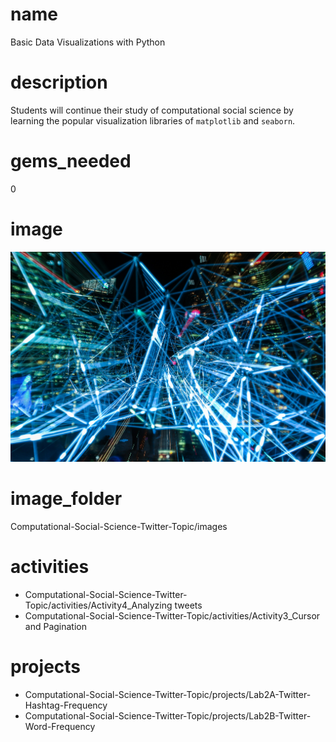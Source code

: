 # name

Basic Data Visualizations with Python

# description

Students will continue their study of computational social science by learning the popular visualization libraries of `matplotlib` and `seaborn`.
 
# gems_needed

0

# image

<img src="../images/abstract-art-blur-bright-373543.jpg"/>

# image_folder

Computational-Social-Science-Twitter-Topic/images

# activities

* Computational-Social-Science-Twitter-Topic/activities/Activity4_Analyzing tweets
* Computational-Social-Science-Twitter-Topic/activities/Activity3_Cursor and Pagination

# projects

* Computational-Social-Science-Twitter-Topic/projects/Lab2A-Twitter-Hashtag-Frequency
* Computational-Social-Science-Twitter-Topic/projects/Lab2B-Twitter-Word-Frequency